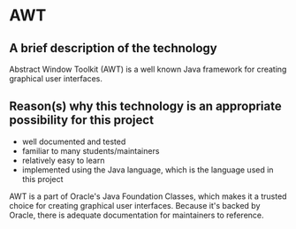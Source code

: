 # AWT

## A brief description of the technology
Abstract Window Toolkit (AWT) is a well known Java framework for creating graphical user interfaces.

## Reason(s) why this technology is an appropriate possibility for this project
* well documented and tested
* familiar to many students/maintainers
* relatively easy to learn
* implemented using the Java language, which is the language used in this project

AWT is a part of Oracle's Java Foundation Classes, which makes it a trusted choice for creating graphical user interfaces. Because it's backed by Oracle, there is adequate documentation for maintainers to reference.


